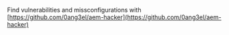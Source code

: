 



Find vulnerabilities and missconfigurations with [https://github.com/0ang3el/aem-hacker](https://github.com/0ang3el/aem-hacker)





